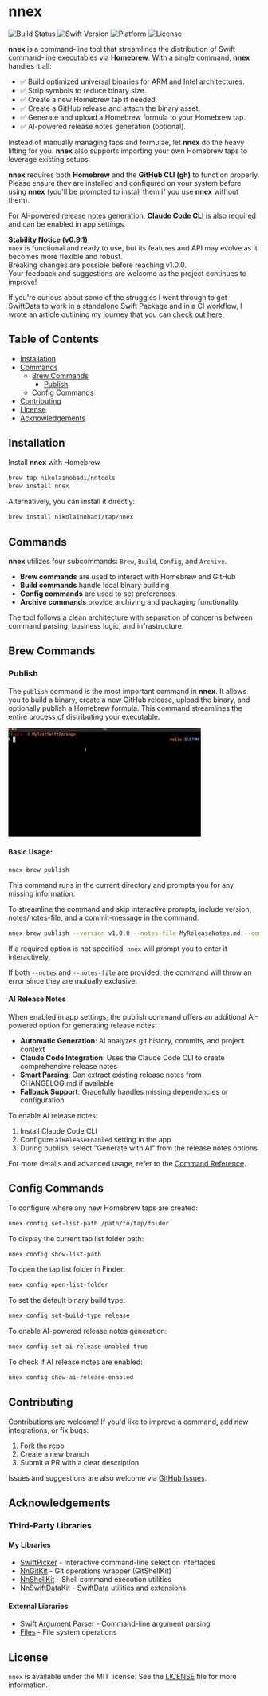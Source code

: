 # nnex

![Build Status](https://github.com/nikolainobadi/nnex/actions/workflows/ci.yml/badge.svg)
![Swift Version](https://badgen.net/badge/swift/6.0%2B/purple)
![Platform](https://img.shields.io/badge/platform-macOS%2014-blue)
![License](https://img.shields.io/badge/license-MIT-lightgray)

**nnex** is a command-line tool that streamlines the distribution of Swift command-line executables via **Homebrew**.
With a single command, **nnex** handles it all:

- ✅ Build optimized universal binaries for ARM and Intel architectures.
- ✅ Strip symbols to reduce binary size.
- ✅ Create a new Homebrew tap if needed.
- ✅ Create a GitHub release and attach the binary asset.
- ✅ Generate and upload a Homebrew formula to your Homebrew tap.
- ✅ AI-powered release notes generation (optional).

Instead of manually managing taps and formulae, let **nnex** do the heavy lifting for you.
**nnex** also supports importing your own Homebrew taps to leverage existing setups.

**nnex** requires both **Homebrew** and the **GitHub CLI (gh)** to function properly. Please ensure they are installed and configured on your system before using **nnex** (you'll be prompted to install them if you use **nnex** without them).

For AI-powered release notes generation, **Claude Code CLI** is also required and can be enabled in app settings.

**Stability Notice (v0.9.1)**  
`nnex` is functional and ready to use, but its features and API may evolve as it becomes more flexible and robust.  
Breaking changes are possible before reaching v1.0.0.  
Your feedback and suggestions are welcome as the project continues to improve!  

If you're curious about some of the struggles I went through to get SwiftData to work in a standalone Swift Package and in a CI workflow, I wrote an article outlining my journey that you can [check out here.](https://medium.com/@nikolai.nobadi/integrating-swiftdata-into-standalone-swift-packages-6cbcb45e5893)

## Table of Contents
- [Installation](#installation)
- [Commands](#commands)
  - [Brew Commands](#brew-commands)
    - [Publish](#publish)
  - [Config Commands](#config-commands)
- [Contributing](#contributing)
- [License](#license)
- [Acknowledgements](#acknowledgements)

## Installation
Install **nnex** with Homebrew

```bash
brew tap nikolainobadi/nntools
brew install nnex
```

Alternatively, you can install it directly:
```bash
brew install nikolainobadi/tap/nnex
```

## Commands
**nnex** utilizes four subcommands: `Brew`, `Build`, `Config`, and `Archive`.

- **Brew commands** are used to interact with Homebrew and GitHub
- **Build commands** handle local binary building 
- **Config commands** are used to set preferences
- **Archive commands** provide archiving and packaging functionality

The tool follows a clean architecture with separation of concerns between command parsing, business logic, and infrastructure.

## Brew Commands

### Publish
The `publish` command is the most important command in **nnex**. It allows you to build a binary, create a new GitHub release, upload the binary, and optionally publish a Homebrew formula. This command streamlines the entire process of distributing your executable.

![Publish Command Demo](Resources/nnex-publish-demo.gif)

#### Basic Usage:
```swift
nnex brew publish
```
This command runs in the current directory and prompts you for any missing information.

To streamline the command and skip interactive prompts, include version, notes/notes-file, and a commit-message in the command.

```bash
nnex brew publish --version v1.0.0 --notes-file MyReleaseNotes.md --commit-message "Updated the formula for MyCoolTool" --skip-tests
```

If a required option is not specified, `nnex` will prompt you to enter it interactively.

If both `--notes` and `--notes-file` are provided, the command will throw an error since they are mutually exclusive.

#### AI Release Notes
When enabled in app settings, the publish command offers an additional AI-powered option for generating release notes:

- **Automatic Generation**: AI analyzes git history, commits, and project context
- **Claude Code Integration**: Uses the Claude Code CLI to create comprehensive release notes
- **Smart Parsing**: Can extract existing release notes from CHANGELOG.md if available
- **Fallback Support**: Gracefully handles missing dependencies or configuration

To enable AI release notes:
1. Install Claude Code CLI
2. Configure `aiReleaseEnabled` setting in the app
3. During publish, select "Generate with AI" from the release notes options

For more details and advanced usage, refer to the [Command Reference](./docs/COMMANDS.md).

## Config Commands
To configure where any new Homebrew taps are created:
```bash
nnex config set-list-path /path/to/tap/folder
```

To display the current tap list folder path:
```bash
nnex config show-list-path
```

To open the tap list folder in Finder:
```bash
nnex config open-list-folder
```

To set the default binary build type:
```bash
nnex config set-build-type release
```

To enable AI-powered release notes generation:
```bash
nnex config set-ai-release-enabled true
```

To check if AI release notes are enabled:
```bash
nnex config show-ai-release-enabled
```

## Contributing

Contributions are welcome! If you'd like to improve a command, add new integrations, or fix bugs:

1. Fork the repo
2. Create a new branch
3. Submit a PR with a clear description

Issues and suggestions are also welcome via [GitHub Issues](https://github.com/nikolainobadi/nnex/issues).

## Acknowledgements

### Third-Party Libraries

#### My Libraries
- [SwiftPicker](https://github.com/nikolainobadi/SwiftPicker) - Interactive command-line selection interfaces
- [NnGitKit](https://github.com/nikolainobadi/NnGitKit) - Git operations wrapper (GitShellKit)
- [NnShellKit](https://github.com/nikolainobadi/NnShellKit) - Shell command execution utilities
- [NnSwiftDataKit](https://github.com/nikolainobadi/NnSwiftDataKit) - SwiftData utilities and extensions

#### External Libraries
- [Swift Argument Parser](https://github.com/apple/swift-argument-parser) - Command-line argument parsing
- [Files](https://github.com/JohnSundell/Files) - File system operations

## License

`nnex` is available under the MIT license. See the [LICENSE](LICENSE) file for more information.
